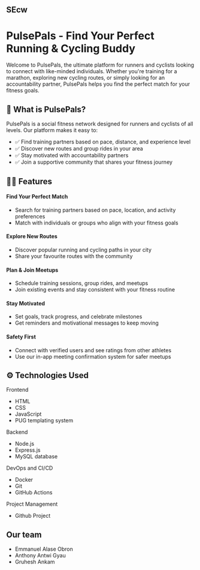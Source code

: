## SEcw
# PulsePals - Find Your Perfect Running & Cycling Buddy

Welcome to PulsePals, the ultimate platform for runners and cyclists looking to connect with like-minded individuals. Whether you're training for a marathon, exploring new cycling routes, or simply looking for an accountability partner, PulsePals helps you find the perfect match for your fitness goals.

## 🚴 What is PulsePals?
PulsePals is a social fitness network designed for runners and cyclists of all levels. Our platform makes it easy to:
- ✅ Find training partners based on pace, distance, and experience level
- ✅ Discover new routes and group rides in your area
- ✅ Stay motivated with accountability partners
- ✅ Join a supportive community that shares your fitness journey

## 🏃‍♂️ Features

#### Find Your Perfect Match
  - Search for training partners based on pace, location, and activity preferences
  - Match with individuals or groups who align with your fitness goals
#### Explore New Routes
  - Discover popular running and cycling paths in your city
  - Share your favourite routes with the community
#### Plan & Join Meetups
  - Schedule training sessions, group rides, and meetups
  - Join existing events and stay consistent with your fitness routine
#### Stay Motivated
  - Set goals, track progress, and celebrate milestones
  - Get reminders and motivational messages to keep moving
#### Safety First
  - Connect with verified users and see ratings from other athletes
  - Use our in-app meeting confirmation system for safer meetups


## ⚙️ Technologies Used
Frontend
- HTML
- CSS
- JavaScript
- PUG templating system

Backend
- Node.js
- Express.js
- MySQL database

DevOps and CI/CD
- Docker
- Git
- GitHub Actions

Project Management
- Github Project

## Our team
- Emmanuel Alase Obron
- Anthony Antwi Gyau
- Gruhesh Ankam